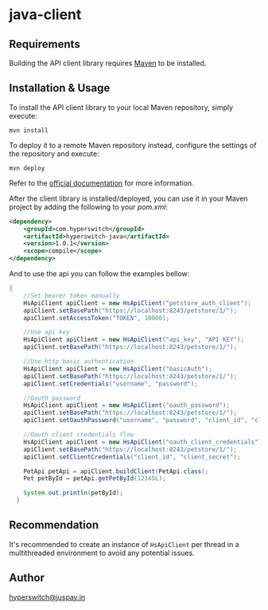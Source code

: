 # java-client

## Requirements

Building the API client library requires [Maven](https://maven.apache.org/) to be installed.

## Installation & Usage

To install the API client library to your local Maven repository, simply execute:

```shell
mvn install
```

To deploy it to a remote Maven repository instead, configure the settings of the repository and execute:

```shell
mvn deploy
```

Refer to the [official documentation](https://maven.apache.org/plugins/maven-deploy-plugin/usage.html) for more information.

After the client library is installed/deployed, you can use it in your Maven project by adding the following to your *pom.xml*:

```xml
<dependency>
    <groupId>com.hyperswitch</groupId>
    <artifactId>hyperswitch-java</artifactId>
    <version>1.0.1</version>
    <scope>compile</scope>
</dependency>

```

And to use the api you can follow the examples bellow:

```java
{
    //Set bearer token manually
    HsApiClient apiClient = new HsApiClient("petstore_auth_client");
    apiClient.setBasePath("https://localhost:8243/petstore/1/");
    apiClient.setAccessToken("TOKEN", 10000);

    //Use api key
    HsApiClient apiClient = new HsApiClient("api_key", "API KEY");
    apiClient.setBasePath("https://localhost:8243/petstore/1/");

    //Use http basic authentication
    HsApiClient apiClient = new HsApiClient("basicAuth");
    apiClient.setBasePath("https://localhost:8243/petstore/1/");
    apiClient.setCredentials("username", "password");

    //Oauth password
    HsApiClient apiClient = new HsApiClient("oauth_password");
    apiClient.setBasePath("https://localhost:8243/petstore/1/");
    apiClient.setOauthPassword("username", "password", "client_id", "client_secret");

    //Oauth client credentials flow
    HsApiClient apiClient = new HsApiClient("oauth_client_credentials");
    apiClient.setBasePath("https://localhost:8243/petstore/1/");
    apiClient.setClientCredentials("client_id", "client_secret");

    PetApi petApi = apiClient.buildClient(PetApi.class);
    Pet petById = petApi.getPetById(12345L);

    System.out.println(petById);
  }
```

## Recommendation

It's recommended to create an instance of `HsApiClient` per thread in a multithreaded environment to avoid any potential issues.

## Author

hyperswitch@juspay.in

